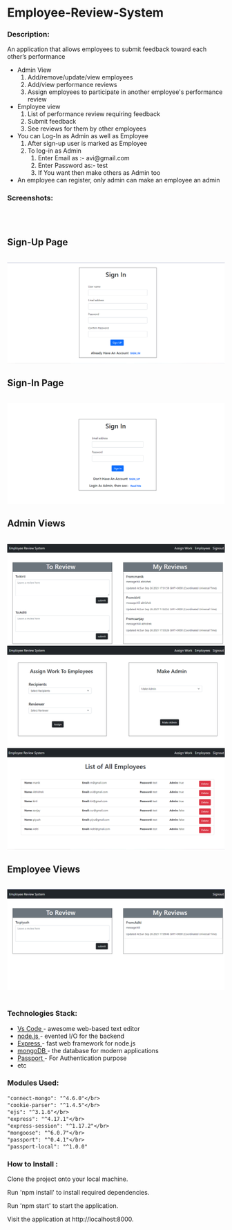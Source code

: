 # Employee-Review-System

 ### Description: ######
An application that allows employees to submit feedback toward each other’s performance

<ul>
  <li>Admin View
        <ol>
        <li>Add/remove/update/view employees</li>
        <li>Add/view performance reviews</li>
        <li>Assign employees to participate in another employee's performance review</li>
        </ol>
  </li>
   <li>Employee view
        <ol>
        <li>List of performance review requiring feedback</li>
        <li>Submit feedback</li>
        <li>See reviews for them by other employees</li>
        </ol>
  </li>
  <li>You can Log-In as Admin as well as Employee
        <ol>
        <li>After sign-up user is marked as Employee </li>
        <li>To log-in as Admin
            <ol>  
              <li>Enter Email as :- avi@gmail.com </li>
              <li>Enter Password as:- test </li> 
              <li>If You want then make others as Admin too </li>
            </ol>
        </li>
        </ol>
  </li>
  <li>An employee can register, only admin can make an employee an admin</li>
</ul>

### Screenshots: ######
</br>
</br>
<h2> Sign-Up Page </h2>
</br>

<img src="https://github.com/AbhishekV9/Employee-Review-System/blob/master/assets/screenshot/Sign-Up.png" />
</br>

<h2> Sign-In Page </h2>
</br>
<img src="https://github.com/AbhishekV9/Employee-Review-System/blob/master/assets/screenshot/SignIn.png" />
</br>

<h2> Admin Views </h2>
</br>
<img src="https://github.com/AbhishekV9/Employee-Review-System/blob/master/assets/screenshot/AdminView1.png" />
</br>
<img src="https://github.com/AbhishekV9/Employee-Review-System/blob/master/assets/screenshot/AdminView2.png" />
</br>
<img src="https://github.com/AbhishekV9/Employee-Review-System/blob/master/assets/screenshot/AdminView3.png" />
</br>
<h2> Employee Views </h2>
</br>
<img src="https://github.com/AbhishekV9/Employee-Review-System/blob/master/assets/screenshot/EmployeeView.png" />
</br>
</br>

### Technologies Stack: ######
<ul>
  <li><a href="https://code.visualstudio.com/">Vs Code </a>- awesome web-based text editor </li>
  <li><a href="https://nodejs.org/en//">node.js </a>- evented I/O for the backend </li>
  <li><a href="https://expressjs.com/">Express </a>- fast web framework for node.js </li>
  <li><a href="https://www.mongodb.com/">mongoDB </a>- the database for modern applications </li>
  <li><a href="http://www.passportjs.org/">Passport </a>- For Authentication purpose </li>
  <li>etc </li>
</ul>

### Modules Used: ######

    "connect-mongo": "^4.6.0"</br>
    "cookie-parser": "^1.4.5"</br>
    "ejs": "^3.1.6"</br>
    "express": "^4.17.1"</br>
    "express-session": "^1.17.2"</br>
    "mongoose": "^6.0.7"</br>
    "passport": "^0.4.1"</br>
    "passport-local": "^1.0.0"
 
 ### How to Install : ######
 
Clone the project onto your local machine.

Run 'npm install' to install required dependencies.

Run 'npm start' to start the application.

Visit the application at http://localhost:8000.

